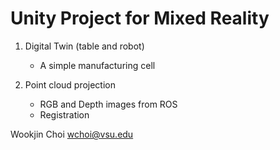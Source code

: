 # Unity Project for Mixed Reality
1. Digital Twin (table and robot)
    - A simple manufacturing cell

2. Point cloud projection
    - RGB and Depth images from ROS
    - Registration

Wookjin Choi <wchoi@vsu.edu>